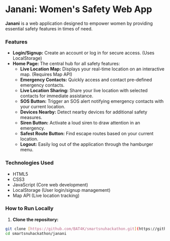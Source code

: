 # Janani: Women's Safety Web App

**Janani** is a web application designed to empower women by providing essential safety features in times of need. 

### Features

* **Login/Signup:** Create an account or log in for secure access. (Uses LocalStorage)
* **Home Page:** The central hub for all safety features:
    * **Live Location Map:** Displays your real-time location on an interactive map. (Requires Map API)
    * **Emergency Contacts:** Quickly access and contact pre-defined emergency contacts.
    * **Live Location Sharing:** Share your live location with selected contacts for immediate assistance.
    * **SOS Button:** Trigger an SOS alert notifying emergency contacts with your current location.
    * **Devices Nearby:** Detect nearby devices for additional safety measures.
    * **Siren Button:** Activate a loud siren to draw attention in an emergency.
    * **Safest Route Button:** Find escape routes based on your current location.
    * **Logout:** Easily log out of the application through the hamburger menu.

### Technologies Used

* HTML5
* CSS3
* JavaScript (Core web development)
* LocalStorage (User login/signup management)
* Map API (Live location tracking)

### How to Run Locally

1.  **Clone the repository:**

```bash
git clone [https://github.com/BAT4K/smartsnuhackathon.git](https://github.com/BAT4K/smartsnuhackathon.git)
cd smartsnuhackathon/janani
